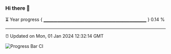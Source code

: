 ### Hi there 👋

⏳ Year progress { ▁▁▁▁▁▁▁▁▁▁▁▁▁▁▁▁▁▁▁▁▁▁▁▁▁▁▁▁▁▁ } 0.14 %

---

⏰ Updated on Mon, 01 Jan 2024 12:32:14 GMT

![Progress Bar CI](https://github.com/ZhaoGui/ZhaoGui/workflows/Progress%20Bar%20CI/badge.svg)
